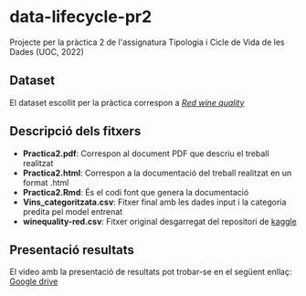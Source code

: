 # data-lifecycle-pr2
Projecte per la pràctica 2 de l'assignatura Tipologia i Cicle de Vida de les Dades (UOC, 2022)

## Dataset

El dataset escollit per la pràctica correspon a [*Red wine quality*](https://www.kaggle.com/datasets/uciml/red-wine-quality-cortez-et-al-2009)

## Descripció dels fitxers

- **Practica2.pdf**: Correspon al document PDF que descriu el treball realitzat
- **Practica2.html**: Correspon a la documentació del treball realitzat en un format .html
- **Practica2.Rmd**: És el codi font que genera la documentació
- **Vins_categoritzata.csv**: Fitxer final amb les dades input i la categoria predita pel model entrenat
- **winequality-red.csv**: Fitxer original desgarregat del repositori de [kaggle](https://www.kaggle.com/datasets/uciml/red-wine-quality-cortez-et-al-2009)

## Presentació resultats 

El video amb la presentació de resultats pot trobar-se en el següent enllaç:
[Google drive](https://drive.google.com/file/d/1r9WXHuddX7OS04bcsHfljDyATuV4xVOu/view?usp=sharing)
